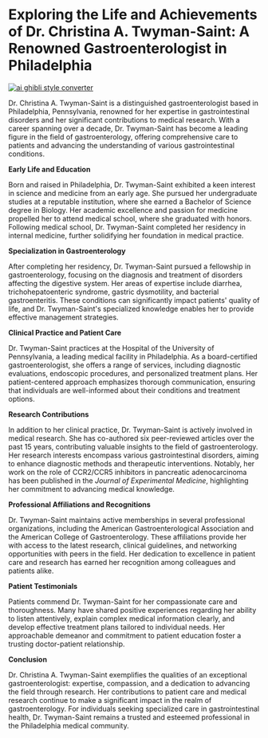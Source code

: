 # Exploring the Life and Achievements of Dr. Christina A. Twyman-Saint: A Renowned Gastroenterologist in Philadelphia

[![ai ghibli style converter](https://i.imgur.com/dwt8Y5G.gif)](https://witbeam.net/slzx)

Dr. Christina A. Twyman-Saint is a distinguished gastroenterologist based in Philadelphia, Pennsylvania, renowned for her expertise in gastrointestinal disorders and her significant contributions to medical research. With a career spanning over a decade, Dr. Twyman-Saint has become a leading figure in the field of gastroenterology, offering comprehensive care to patients and advancing the understanding of various gastrointestinal conditions.

**Early Life and Education**

Born and raised in Philadelphia, Dr. Twyman-Saint exhibited a keen interest in science and medicine from an early age. She pursued her undergraduate studies at a reputable institution, where she earned a Bachelor of Science degree in Biology. Her academic excellence and passion for medicine propelled her to attend medical school, where she graduated with honors. Following medical school, Dr. Twyman-Saint completed her residency in internal medicine, further solidifying her foundation in medical practice.

**Specialization in Gastroenterology**

After completing her residency, Dr. Twyman-Saint pursued a fellowship in gastroenterology, focusing on the diagnosis and treatment of disorders affecting the digestive system. Her areas of expertise include diarrhea, trichohepatoenteric syndrome, gastric dysmotility, and bacterial gastroenteritis. These conditions can significantly impact patients' quality of life, and Dr. Twyman-Saint's specialized knowledge enables her to provide effective management strategies.

**Clinical Practice and Patient Care**

Dr. Twyman-Saint practices at the Hospital of the University of Pennsylvania, a leading medical facility in Philadelphia. As a board-certified gastroenterologist, she offers a range of services, including diagnostic evaluations, endoscopic procedures, and personalized treatment plans. Her patient-centered approach emphasizes thorough communication, ensuring that individuals are well-informed about their conditions and treatment options.

**Research Contributions**

In addition to her clinical practice, Dr. Twyman-Saint is actively involved in medical research. She has co-authored six peer-reviewed articles over the past 15 years, contributing valuable insights to the field of gastroenterology. Her research interests encompass various gastrointestinal disorders, aiming to enhance diagnostic methods and therapeutic interventions. Notably, her work on the role of CCR2/CCR5 inhibitors in pancreatic adenocarcinoma has been published in the *Journal of Experimental Medicine*, highlighting her commitment to advancing medical knowledge.

**Professional Affiliations and Recognitions**

Dr. Twyman-Saint maintains active memberships in several professional organizations, including the American Gastroenterological Association and the American College of Gastroenterology. These affiliations provide her with access to the latest research, clinical guidelines, and networking opportunities with peers in the field. Her dedication to excellence in patient care and research has earned her recognition among colleagues and patients alike.

**Patient Testimonials**

Patients commend Dr. Twyman-Saint for her compassionate care and thoroughness. Many have shared positive experiences regarding her ability to listen attentively, explain complex medical information clearly, and develop effective treatment plans tailored to individual needs. Her approachable demeanor and commitment to patient education foster a trusting doctor-patient relationship.

**Conclusion**

Dr. Christina A. Twyman-Saint exemplifies the qualities of an exceptional gastroenterologist: expertise, compassion, and a dedication to advancing the field through research. Her contributions to patient care and medical research continue to make a significant impact in the realm of gastroenterology. For individuals seeking specialized care in gastrointestinal health, Dr. Twyman-Saint remains a trusted and esteemed professional in the Philadelphia medical community.